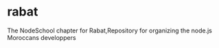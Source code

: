 # rabat
 The NodeSchool chapter for Rabat,Repository for organizing the node.js Moroccans developpers 
